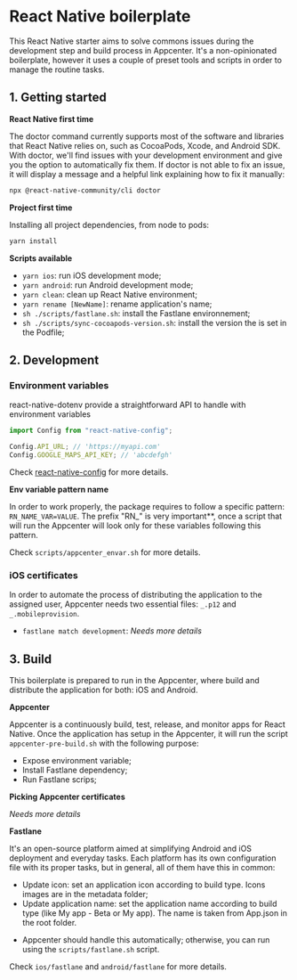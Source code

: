 # React Native boilerplate

This React Native starter aims to solve commons issues during the development step and build process in Appcenter. It's a non-opinionated boilerplate, however it uses a couple of preset tools and scripts in order to manage the routine tasks.

## 1. Getting started

**React Native first time**

The doctor command currently supports most of the software and libraries that React Native relies on, such as CocoaPods, Xcode, and Android SDK. With doctor, we'll find issues with your development environment and give you the option to automatically fix them. If doctor is not able to fix an issue, it will display a message and a helpful link explaining how to fix it manually:

```sh
npx @react-native-community/cli doctor
```

**Project first time**

Installing all project dependencies, from node to pods:

```sh
yarn install
```

**Scripts available**

- `yarn ios`: run iOS development mode;
- `yarn android`: run Android development mode;
- `yarn clean`: clean up React Native environment;
- `yarn rename [NewName]`: rename application's name;
- `sh ./scripts/fastlane.sh`: install the Fastlane environnement;
- `sh ./scripts/sync-cocoapods-version.sh`: install the version the is set in the Podfile;


## 2. Development

### Environment variables

react-native-dotenv provide a straightforward API to handle with environment variables

```js
import Config from "react-native-config";

Config.API_URL; // 'https://myapi.com'
Config.GOOGLE_MAPS_API_KEY; // 'abcdefgh'
```

Check [react-native-config](https://github.com/luggit/react-native-config) for more details.

**Env variable pattern name**

In order to work properly, the package requires to follow a specific pattern: `RN_NAME_VAR=VALUE`. The prefix "RN\_" is very important**, once a script that will run the Appcenter will look only for these variables following this pattern.

Check `scripts/appcenter_envar.sh` for more details.

### iOS certificates

In order to automate the process of distributing the application to the assigned user, Appcenter needs two essential files: `_.p12` and `_.mobileprovision`.

- `fastlane match development`: _Needs more details_


## 3. Build

This boilerplate is prepared to run in the Appcenter, where build and distribute the application for both: iOS and Android.

**Appcenter**

Appcenter is a continuously build, test, release, and monitor apps for React Native. Once the application has setup in the Appcenter, it will run the script `appcenter-pre-build.sh` with the following purpose:
- Expose environment variable;
- Install Fastlane dependency;
- Run Fastlane scrips;

**Picking Appcenter certificates**

_Needs more details_

**Fastlane**

It's an open-source platform aimed at simplifying Android and iOS deployment and everyday tasks. Each platform has its own configuration file with its proper tasks, but in general, all of them have this in common:
- Update icon: set an application icon according to build type. Icons images are in the metadata folder;
- Update application name: set the application name according to build type (like My app - Beta or My app). The name is taken from App.json in the root folder.

* Appcenter should handle this automatically; otherwise, you can run using the `scripts/fastlane.sh` script.

Check `ios/fastlane` and `android/fastlane` for more details.
